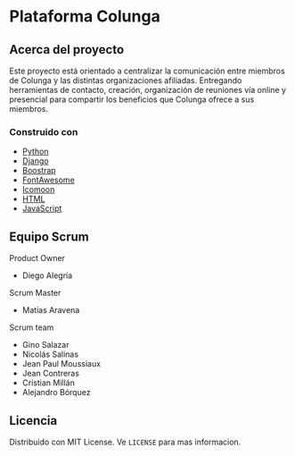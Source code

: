 # Plataforma Colunga
<!-- ABOUT THE PROJECT -->
## Acerca del proyecto
Este proyecto está orientado a centralizar la
comunicación entre miembros de Colunga y las distintas
organizaciones afiliadas. Entregando herramientas de
contacto, creación, organización de reuniones vía
online y presencial para compartir los beneficios que
Colunga ofrece a sus miembros.

### Construido con

* [Python](https://www.python.org/)
* [Django](https://www.djangoproject.com)
* [Boostrap](https://getbootstrap.com/)
* [FontAwesome](https://fontawesome.com/)
* [Icomoon](https://icomoon.io/)
* [HTML](https://desarrolloweb.com/home/html/)
* [JavaScript](https://www.javascript.com//)


<!-- CONTACT -->
## Equipo Scrum

Product Owner
<ul>
  <li type="disc">Diego Alegría</li>
</ul>
Scrum Master
<ul>
  <li type="disc">Matías Aravena</li>
</ul>
Scrum team
<ul>
  <li type="disc">Gino Salazar</li>
  <li type="disc">Nicolás Salinas</li>
  <li type="disc">Jean Paul Moussiaux</li>
  <li type="disc">Jean Contreras</li>
  <li type="disc">Cristian Millán</li>
  <li type="disc">Alejandro Bórquez</li>
</ul>


<!-- LICENSE -->
## Licencia

Distribuido con MIT License. Ve `LICENSE` para mas informacion.
